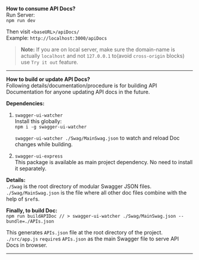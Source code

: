 **How to consume API Docs?** <br>
Run Server: <br>
`npm run dev`

Then visit `<baseURL>/apiDocs/` <br>
Example: `http://localhost:3000/apiDocs`

> **Note:** If you are on local server, make sure the domain-name is actually `localhost` and not `127.0.0.1` to(avoid `cross-origin` blocks) use `Try it out` feature.

---

**How to build or update API Docs?** <br>
Following details/documentation/procedure is for building API Documentation for anyone updating API docs in the future.

**Dependencies:** <br>

1. `swagger-ui-watcher` <br>
   Install this globally: <br>
   `npm i -g swagger-ui-watcher`

   `swagger-ui-watcher ./Swag/MainSwag.json` to watch and reload Doc changes while building.

1. `swagger-ui-express` <br>
   This package is available as main project dependency. No need to install it separately.

**Details:** <br>
`./Swag` is the root directory of modular Swagger JSON files. <br>
`./Swag/MainSwag.json` is the file where all other doc files combine with the help of `$ref`s.

**Finally, to build Doc:** <br>
`npm run buildAPIDoc // > swagger-ui-watcher ./Swag/MainSwag.json --bundle=./APIs.json`

This generates `APIs.json` file at the root directory of the project. <br>
`./src/app.js` `require`s `APIs.json` as the main Swagger file to serve API Docs in browser.

---
